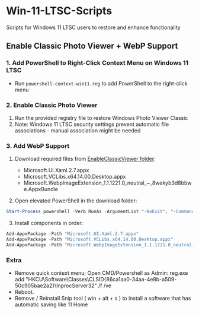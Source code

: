 # Win-11-LTSC-Scripts
Scripts for Windows 11 LTSC users to restore and enhance functionality

## Enable Classic Photo Viewer + WebP Support

### 1. Add PowerShell to Right-Click Context Menu on Windows 11 LTSC
- Run `powershell-context-win11.reg` to add PowerShell to the right-click menu

### 2. Enable Classic Photo Viewer
1. Run the provided registry file to restore Windows Photo Viewer Classic
2. Note: Windows 11 LTSC security settings prevent automatic file associations - manual association might be needed

### 3. Add WebP Support
1. Download required files from [EnableClassicViewer folder](https://github.com/captainzero93/Win-11-LTSC-Scripts/tree/main/EnableClassicViewer):
   - Microsoft.UI.Xaml.2.7.appx
   - Microsoft.VCLibs.x64.14.00.Desktop.appx
   - Microsoft.WebpImageExtension_1.1.1221.0_neutral_~_8wekyb3d8bbwe.AppxBundle

2. Open elevated PowerShell in the download folder:
```powershell
Start-Process powershell -Verb RunAs -ArgumentList "-NoExit", "-Command cd '$PWD'"
```

3. Install components in order:
```powershell
Add-AppxPackage -Path "Microsoft.UI.Xaml.2.7.appx"
Add-AppxPackage -Path "Microsoft.VCLibs.x64.14.00.Desktop.appx"
Add-AppxPackage -Path "Microsoft.WebpImageExtension_1.1.1221.0_neutral_~_8wekyb3d8bbwe.AppxBundle"
```

### Extra
- Remove quick context menu; Open CMD/Powershell as Admin: reg.exe add "HKCU\Software\Classes\CLSID\{86ca1aa0-34aa-4e8b-a509-50c905bae2a2}\InprocServer32" /f /ve
- Reboot.
- Remove / Reinstall Snip tool ( win + alt + s ) to install a software that has automatic saving like 11 Home

  
